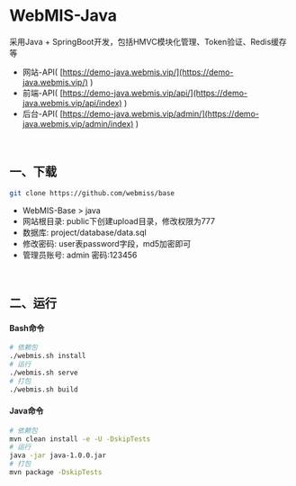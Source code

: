 # WebMIS-Java
采用Java + SpringBoot开发，包括HMVC模块化管理、Token验证、Redis缓存等
- 网站-API( [https://demo-java.webmis.vip/](https://demo-java.webmis.vip/) )
- 前端-API( [https://demo-java.webmis.vip/api/](https://demo-java.webmis.vip/api/index) )
- 后台-API( [https://demo-java.webmis.vip/admin/](https://demo-java.webmis.vip/admin/index) )

<br/>

## 一、下载
```bash
git clone https://github.com/webmiss/base
```
- WebMIS-Base > java
- 网站根目录: public下创建upload目录，修改权限为777
- 数据库: project/database/data.sql
- 修改密码: user表password字段，md5加密即可
- 管理员账号: admin 密码:123456

<br/>

## 二、运行
#### Bash命令
```bash
# 依赖包
./webmis.sh install
# 运行
./webmis.sh serve
# 打包
./webmis.sh build
```

#### Java命令
```bash
# 依赖包
mvn clean install -e -U -DskipTests
# 运行
java -jar java-1.0.0.jar
# 打包
mvn package -DskipTests 
```

<br/><br/>